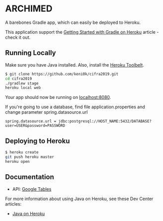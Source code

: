 # ARCHIMED

A barebones Gradle app, which can easily be deployed to Heroku.

This application support the [Getting Started with Gradle on Heroku](https://devcenter.heroku.com/articles/getting-started-with-gradle-on-heroku) article - check it out.

## Running Locally

Make sure you have Java installed.  Also, install the [Heroku Toolbelt](https://toolbelt.heroku.com/).

```sh
$ git clone https://github.com/keni0k/cifra2019.git
cd cifra2019
./gradlew stage
heroku local web
```

Your app should now be running on [localhost:8080](http://localhost:8080/).

If you're going to use a database, find file application.properties and change parameter spring.datasource.url

```
spring.datasource.url = jdbc:postgresql://HOST_NAME:5432/DATABASE?user=USER&password=PASSWORD

```

## Deploying to Heroku

```sh
$ heroku create
git push heroku master
heroku open
```

## Documentation

- API: [Google Tables](https://docs.google.com/spreadsheets/d/1L5EsxPQf7EZdWSToxF0EjT_7vxg8TEJylpIweO9XBbE/edit#gid=1080676204)

For more information about using Java on Heroku, see these Dev Center articles:

- [Java on Heroku](https://devcenter.heroku.com/categories/java)
